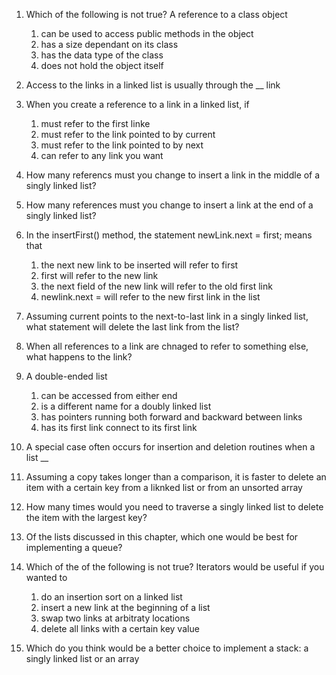1. Which of the following is not true? A reference to a class object
    1. can be used to access public methods in the object
    2. has a size dependant on its class
    3. has the data type of the class
    4. does not hold the object itself
    
2. Access to the links in a linked list is usually through the __ link

3. When you create a reference to a link in a linked list, if 
    1. must refer to the first linke
    2. must refer to the link pointed to by current
    3. must refer to the link pointed to by next
    4. can refer to any link you want
    
4. How many referencs must you change to insert a link in the middle of a singly linked list?

5. How many references must you change to insert a link at the end of a singly linked list?

6. In the insertFirst() method, the statement newLink.next = first; means that
    1. the next new link to be inserted will refer to first
    2. first will refer to the new link
    3. the next field of the new link will refer to the old first link
    4. newlink.next = will refer to the new first link in the list
    
7. Assuming current points to the next-to-last link in a singly linked list, what statement will delete the last link from the  list?

8. When all references to a link are chnaged to refer to something else, what happens to the link?

9. A double-ended list
    1. can be accessed from either end
    2. is a different name for a doubly linked list
    3. has pointers running both forward and backward between links
    4. has its first link connect to its first link
    
10. A special case often occurs for insertion and deletion routines when a list __

11. Assuming a copy takes longer than a comparison, it is faster to delete an item with a certain key from a liknked list or from an unsorted array

12. How many times would you need to traverse a singly linked list to delete the item with the largest key?

13. Of the lists discussed in this chapter, which one would be best for implementing a queue?

14. Which of the of the following is not true? Iterators would be useful if you wanted to
    1. do an insertion sort on a linked list
    2. insert a new link at the beginning of a list
    3. swap two links at arbitraty locations
    4. delete all links with a certain key value

15. Which do you think would be a better choice to implement a stack: a singly linked list or an array